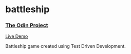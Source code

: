 # battleship

### [The Odin Project](https://www.theodinproject.com/)

[Live Demo](https://pcho101.github.io/top-battleship/)

Battleship game created using Test Driven Development.

